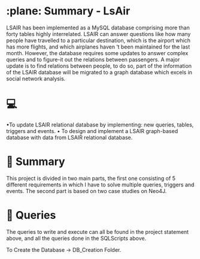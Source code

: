 # :plane: Summary - LsAir
LSAIR has been implemented as a MySQL database comprising more than forty tables
highly interrelated. LSAIR can answer questions like how many people have travelled to a
particular destination, which is the airport which has more flights, and which airplanes haven
‘t been maintained for the last month. However, the database requires some updates to
answer complex queries and to figure-it out the relations between passengers.
A major update is to find relations between people, to do so, part of the information of the
LSAIR database will be migrated to a graph database which excels in social network
analysis.

# :computer: 
•To update LSAIR relational database by implementing: new queries, tables, triggers
and events.
• To design and implement a LSAIR graph-based database with data from LSAIR
relational database.

# :book: Summary
This project is divided in two main parts, the first one consisting of 5 different requirements in which 
I have to solve multiple queries, triggers and events. The second part is based on two case studies 
on Neo4J.

# :notebook: Queries
The queries to write and execute can all be found in the project statement above,
and all the queries done in the SQLScripts above.

To Create the Database -> DB_Creation Folder.


